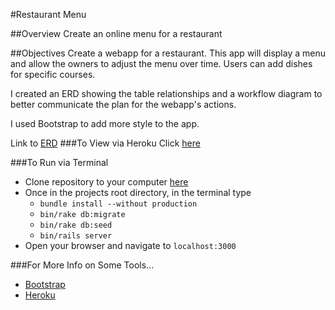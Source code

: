 #Restaurant Menu

##Overview
Create an online menu for a restaurant

##Objectives
Create a webapp for a restaurant. This app will display a menu and allow the owners to adjust the menu over time. Users can add dishes for specific courses.

I created an ERD showing the table relationships and a workflow diagram to better communicate the plan for the webapp's actions.

I used Bootstrap to add more style to the app.

Link to [ERD](https://www.lucidchart.com/invitations/accept/3fbabc42-fce4-4fe6-9861-f658b5b0e490)
###To View via Heroku
Click [here](https://arcane-caverns-3195.herokuapp.com)

###To Run via Terminal
* Clone repository to your computer [here](https://github.com/aaronwiggins/restaurant_menu.git)
* Once in the projects root directory, in the terminal type
    * `bundle install --without production`
    * `bin/rake db:migrate`
    * `bin/rake db:seed`
    * `bin/rails server`
* Open your browser and navigate to `localhost:3000`

###For More Info on Some Tools...
* [Bootstrap](http://getbootstrap.com/)
* [Heroku](https://www.heroku.com/)
